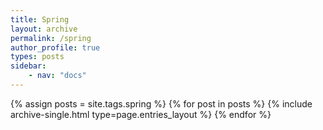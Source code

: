 ```yaml
---
title: Spring
layout: archive
permalink: /spring
author_profile: true
types: posts
sidebar:
    - nav: "docs"
---
```


{% assign posts = site.tags.spring %}
{% for post in posts %}
    {% include archive-single.html type=page.entries_layout %}
{% endfor %}